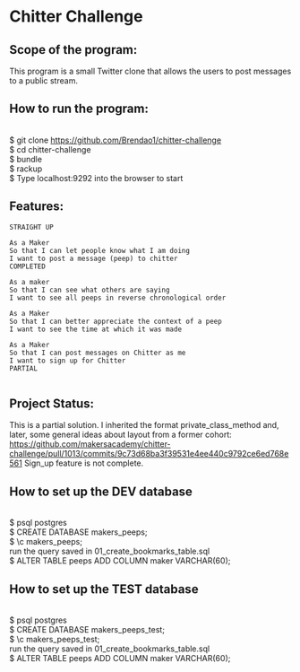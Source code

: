 Chitter Challenge
=================

Scope of the program:
-------

This program is a small Twitter clone that allows the users to post messages to a public stream.

How to run the program:
-------
<br>$ git clone https://github.com/Brendao1/chitter-challenge
<br>$ cd chitter-challenge
<br>$ bundle
<br>$ rackup
<br>$ Type localhost:9292 into the browser to start

Features:
-------

```
STRAIGHT UP

As a Maker
So that I can let people know what I am doing  
I want to post a message (peep) to chitter
COMPLETED

As a maker
So that I can see what others are saying  
I want to see all peeps in reverse chronological order

As a Maker
So that I can better appreciate the context of a peep
I want to see the time at which it was made

As a Maker
So that I can post messages on Chitter as me
I want to sign up for Chitter
PARTIAL


```
## Project Status:
This is a partial solution. I inherited the format private_class_method and, later, some general ideas about layout from a former cohort: https://github.com/makersacademy/chitter-challenge/pull/1013/commits/9c73d68ba3f39531e4ee440c9792ce6ed768e561 Sign_up feature is not complete.

## How to set up the DEV database
<br>$ psql postgres
<br>$ CREATE DATABASE makers_peeps;
<br>$ \c makers_peeps;
<br>run the query saved in 01_create_bookmarks_table.sql
<br>$ ALTER TABLE peeps ADD COLUMN maker VARCHAR(60);

## How to set up the TEST database
<br>$ psql postgres
<br>$ CREATE DATABASE makers_peeps_test;
<br>$ \c makers_peeps_test;
<br>run the query saved in 01_create_bookmarks_table.sql
<br>$ ALTER TABLE peeps ADD COLUMN maker VARCHAR(60);
